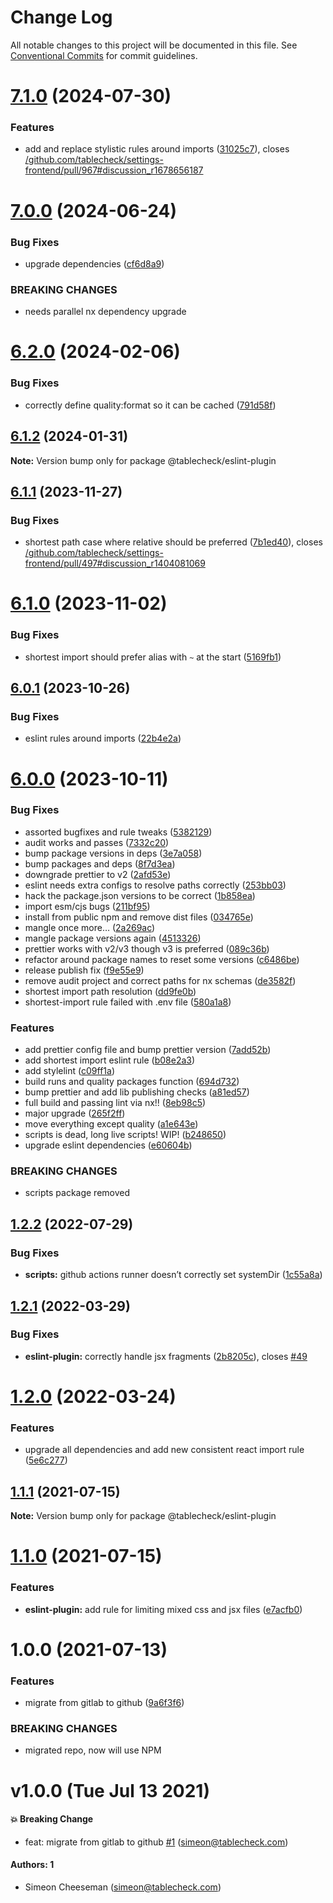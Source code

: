 # Change Log

All notable changes to this project will be documented in this file.
See [Conventional Commits](https://conventionalcommits.org) for commit guidelines.

# [7.1.0](https://github.com/tablecheck/frontend/compare/@tablecheck/eslint-plugin@7.0.0...@tablecheck/eslint-plugin@7.1.0) (2024-07-30)


### Features

* add and replace stylistic rules around imports ([31025c7](https://github.com/tablecheck/frontend/commit/31025c7685225676adc7a1f7ba127770bc7fab83)), closes [/github.com/tablecheck/settings-frontend/pull/967#discussion_r1678656187](https://github.com//github.com/tablecheck/settings-frontend/pull/967/issues/discussion_r1678656187)





# [7.0.0](https://github.com/tablecheck/frontend/compare/@tablecheck/eslint-plugin@6.2.0...@tablecheck/eslint-plugin@7.0.0) (2024-06-24)


### Bug Fixes

* upgrade dependencies ([cf6d8a9](https://github.com/tablecheck/frontend/commit/cf6d8a90f142c496f761b8edc05e86ebffd3b425))


### BREAKING CHANGES

* needs parallel nx dependency upgrade





# [6.2.0](https://github.com/tablecheck/frontend/compare/@tablecheck/eslint-plugin@6.1.2...@tablecheck/eslint-plugin@6.2.0) (2024-02-06)


### Bug Fixes

* correctly define quality:format so it can be cached ([791d58f](https://github.com/tablecheck/frontend/commit/791d58fac0bf61416a90e90c0fef1308db7fdbfd))





## [6.1.2](https://github.com/tablecheck/frontend/compare/@tablecheck/eslint-plugin@6.1.1...@tablecheck/eslint-plugin@6.1.2) (2024-01-31)

**Note:** Version bump only for package @tablecheck/eslint-plugin





## [6.1.1](https://github.com/tablecheck/frontend/compare/@tablecheck/eslint-plugin@6.1.0...@tablecheck/eslint-plugin@6.1.1) (2023-11-27)


### Bug Fixes

* shortest path case where relative should be preferred ([7b1ed40](https://github.com/tablecheck/frontend/commit/7b1ed40ba6065f0d3226a849b1963d11f55ca9a7)), closes [/github.com/tablecheck/settings-frontend/pull/497#discussion_r1404081069](https://github.com//github.com/tablecheck/settings-frontend/pull/497/issues/discussion_r1404081069)





# [6.1.0](https://github.com/tablecheck/frontend/compare/@tablecheck/eslint-plugin@6.0.1...@tablecheck/eslint-plugin@6.1.0) (2023-11-02)


### Bug Fixes

* shortest import should prefer alias with `~` at the start ([5169fb1](https://github.com/tablecheck/frontend/commit/5169fb149f70ae0be9ec299180c528b34bb3f913))





## [6.0.1](https://github.com/tablecheck/frontend/compare/@tablecheck/eslint-plugin@6.0.0...@tablecheck/eslint-plugin@6.0.1) (2023-10-26)


### Bug Fixes

* eslint rules around imports ([22b4e2a](https://github.com/tablecheck/frontend/commit/22b4e2ae1a40928545e914f8dbba99b268ffe6a1))





# [6.0.0](https://github.com/tablecheck/frontend/compare/@tablecheck/eslint-plugin@1.2.2...@tablecheck/eslint-plugin@6.0.0) (2023-10-11)


### Bug Fixes

* assorted bugfixes and rule tweaks ([5382129](https://github.com/tablecheck/frontend/commit/5382129275d2ed5d6c619ab1863fc2b8316e3b97))
* audit works and passes ([7332c20](https://github.com/tablecheck/frontend/commit/7332c2004082c17c20bd39fb3813d32a37af83d6))
* bump package versions in deps ([3e7a058](https://github.com/tablecheck/frontend/commit/3e7a0584f2a4e984a47c0d2431a2f6c532c6f794))
* bump packages and deps ([8f7d3ea](https://github.com/tablecheck/frontend/commit/8f7d3eade57beb24affa283690e907251a2345c1))
* downgrade prettier to v2 ([2afd53e](https://github.com/tablecheck/frontend/commit/2afd53e06da958e7211daf14bf24a0053ab55dba))
* eslint needs extra configs to resolve paths correctly ([253bb03](https://github.com/tablecheck/frontend/commit/253bb035111fe5031b621c7cf651ca99ffb68a15))
* hack the package.json versions to be correct ([1b858ea](https://github.com/tablecheck/frontend/commit/1b858eab9ba0de977087116603e4c1890b6d2afe))
* import esm/cjs bugs ([211bf95](https://github.com/tablecheck/frontend/commit/211bf95c64851427f47c33767194278f8f57d7a6))
* install from public npm and remove dist files ([034765e](https://github.com/tablecheck/frontend/commit/034765e7128a1e9e6fe5970d7dac57c207d0a221))
* mangle once more… ([2a269ac](https://github.com/tablecheck/frontend/commit/2a269ac580d662e0f63b9a90e2df96bc67dcd52c))
* mangle package versions again ([4513326](https://github.com/tablecheck/frontend/commit/4513326b88ed15769a35790ba0b6fea9af3648a7))
* prettier works with v2/v3 though v3 is preferred ([089c36b](https://github.com/tablecheck/frontend/commit/089c36b1fbbfd4583ed58f6a9570ecc980139abc))
* refactor around package names to reset some versions ([c6486be](https://github.com/tablecheck/frontend/commit/c6486be9e6e0f6ff2c79c48be484f99417db39b4))
* release publish fix ([f9e55e9](https://github.com/tablecheck/frontend/commit/f9e55e9cf3651cad4fd1d79d18735b9cea70396b))
* remove audit project and correct paths for nx schemas ([de3582f](https://github.com/tablecheck/frontend/commit/de3582f500210a398df306866072c66e89ea9668))
* shortest import path resolution ([dd9fe0b](https://github.com/tablecheck/frontend/commit/dd9fe0b1bd90611483ad33a6a254f925deb023ae))
* shortest-import rule failed with .env file ([580a1a8](https://github.com/tablecheck/frontend/commit/580a1a8620ba6365a126a433a7809eada56c4074))


### Features

* add prettier config file and bump prettier version ([7add52b](https://github.com/tablecheck/frontend/commit/7add52bfa6ffdaa065df490c8320f8025579a0d6))
* add shortest import eslint rule ([b08e2a3](https://github.com/tablecheck/frontend/commit/b08e2a370b162a85e28a3340c1cfaac289b5b8f7))
* add stylelint ([c09ff1a](https://github.com/tablecheck/frontend/commit/c09ff1a07bda4d410ec2859be8d2a8ebc2fd80ae))
* build runs and quality packages function ([694d732](https://github.com/tablecheck/frontend/commit/694d7327828f54794a5f4d9f6b56c116adb967d2))
* bump prettier and add lib publishing checks ([a81ed57](https://github.com/tablecheck/frontend/commit/a81ed574359fa226ca13f824a0c46cb94e524b69))
* full build and passing lint via nx!! ([8eb98c5](https://github.com/tablecheck/frontend/commit/8eb98c51c72335db82550536acb35881958eea8c))
* major upgrade ([265f2ff](https://github.com/tablecheck/frontend/commit/265f2ffe33dd2afbd7c41ec261558a405a6eb67f))
* move everything except quality ([a1e643e](https://github.com/tablecheck/frontend/commit/a1e643eb8f2299623d070b56fc85e982dd088655))
* scripts is dead, long live scripts! WIP! ([b248650](https://github.com/tablecheck/frontend/commit/b2486506f43f40ed98a602e309fe3b58dcb845d5))
* upgrade eslint dependencies ([e60604b](https://github.com/tablecheck/frontend/commit/e60604bcf9e5389f51cbe0b828d95198ab78931a))


### BREAKING CHANGES

* scripts package removed





## [1.2.2](https://github.com/tablecheck/frontend/compare/@tablecheck/eslint-plugin@1.2.1...@tablecheck/eslint-plugin@1.2.2) (2022-07-29)


### Bug Fixes

* **scripts:** github actions runner doesn’t correctly set systemDir ([1c55a8a](https://github.com/tablecheck/frontend/commit/1c55a8aa1a6a2e241746b8ba79fc7b8b10521a29))





## [1.2.1](https://github.com/tablecheck/frontend/compare/@tablecheck/eslint-plugin@1.2.0...@tablecheck/eslint-plugin@1.2.1) (2022-03-29)


### Bug Fixes

* **eslint-plugin:** correctly handle jsx fragments ([2b8205c](https://github.com/tablecheck/frontend/commit/2b8205c25e323cdbf7f4c7e5e86f5b5280100a80)), closes [#49](https://github.com/tablecheck/frontend/issues/49)





# [1.2.0](https://github.com/tablecheck/frontend/compare/@tablecheck/eslint-plugin@1.1.1...@tablecheck/eslint-plugin@1.2.0) (2022-03-24)


### Features

* upgrade all dependencies and add new consistent react import rule ([5e6c277](https://github.com/tablecheck/frontend/commit/5e6c277cc49fe7bb95aa266dc06894afa2e53d58))





## [1.1.1](https://github.com/tablecheck/frontend/compare/@tablecheck/eslint-plugin@1.1.0...@tablecheck/eslint-plugin@1.1.1) (2021-07-15)

**Note:** Version bump only for package @tablecheck/eslint-plugin





# [1.1.0](https://github.com/tablecheck/frontend/compare/@tablecheck/eslint-plugin@1.0.0...@tablecheck/eslint-plugin@1.1.0) (2021-07-15)


### Features

* **eslint-plugin:** add rule for limiting mixed css and jsx files ([e7acfb0](https://github.com/tablecheck/frontend/commit/e7acfb0e46b0d78211547be0282cedc679a31500))





# 1.0.0 (2021-07-13)


### Features

* migrate from gitlab to github ([9a6f3f6](https://github.com/tablecheck/frontend/commit/9a6f3f6cd0c1b6f6eb1bce216aa0d3e66dede442))


### BREAKING CHANGES

* migrated repo, now will use NPM





# v1.0.0 (Tue Jul 13 2021)

#### 💥 Breaking Change

- feat: migrate from gitlab to github [#1](https://github.com/tablecheck/frontend/pull/1) (simeon@tablecheck.com)

#### Authors: 1

- Simeon Cheeseman (simeon@tablecheck.com)
